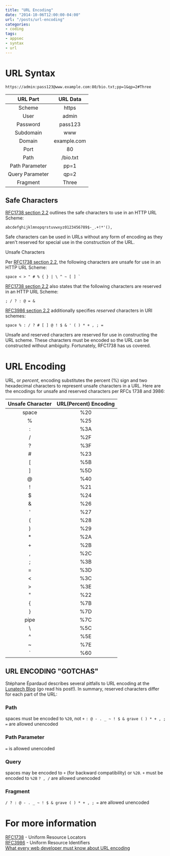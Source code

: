 ```yaml
---
title: "URL Encoding"
date: "2014-10-06T12:00:00-04:00"
url: "/posts/url-encoding"
categories:
- coding
tags:
- appsec
- syntax
- url
---
```


# URL Syntax

`https://admin:pass123@www.example.com:80/bio.txt;pp=1&qp=2#Three`

| URL Part | URL Data |
|:--------:|:--------:|
| Scheme   | https    |
| User     | admin    |
| Password | pass123  |
| Subdomain| www      |
| Domain   | example.com |
| Port | 80 |
| Path | /bio.txt |
| Path Parameter |  pp=1 |
| Query Parameter| qp=2 |
| Fragment | Three |

## Safe Characters

[RFC1738 section 2.2][RFC1738] outlines the safe characters to use in an HTTP
URL Scheme:

`abcdefghijklmnopqrstuvwxyz0123456789$-_.+!*'(),`

Safe characters can be used in URLs without any form of encoding as they aren't
reserved for special use in the construction of the URL.

Unsafe Characters

Per [RFC1738 section 2.2][RFC1738], the following characters are unsafe for use
in an HTTP URL Scheme:

```
space < > " # % { } | \ ^ ~ [ ] `
```

[RFC1738 section 2.2][RFC1738] also states that the following characters are
reserved in an HTTP URL Scheme:

```
; / ? : @ = &
```

[RFC3986 section 2.2][RFC3986] additionally specifies _reserved_ characters in
URI schemes:

```
space % : / ? # [ ] @ ! $ & ' ( ) * + , ; =
```

Unsafe and reserved characters are reserved for use in constructing the URL
scheme. These characters must be encoded so the URL can be constructed without
ambiguity. Fortunately, RFC1738 has us covered.

# URL Encoding

URL, or _percent_, encoding substitutes the percent (%) sign and two hexadecimal
characters to represent unsafe characters in a URL. Here are the encodings for
unsafe and reserved characters per RFCs 1738 and 3986:

| Unsafe Character | URL(Percent) Encoding |
|:-:|:-:|
| space | %20 |
| % | %25 |
| : | %3A |
| / | %2F |
| ? | %3F |
| # | %23 |
| [ | %5B |
| ] | %5D |
| @ | %40 |
| ! | %21 |
| $ | %24 |
| & | %26 |
| ' | %27 |
| ( | %28 |
| ) | %29 |
| * | %2A |
| + | %2B |
| , | %2C |
| ; | %3B |
| = | %3D |
| < | %3C |
| > | %3E |
| " | %22 |
| { | %7B |
| } | %7D |
| pipe |  %7C |
| \ | %5C |
| ^ | %5E |
| ~ | %7E |
| ` | %60 |

## URL ENCODING "GOTCHAS"

Stéphane Épardaud describes several pitfalls to URL encoding at the [Lunatech
Blog][Lunatech] (go read his post!). In summary, reserved characters differ for
each part of the URL:

### Path

spaces must be encoded to `%20`, not `+` `: @ - . _ ~ ! $ & grave ( ) * + , ; =`
are allowed unencoded

### Path Parameter

`=` is allowed unencoded

### Query

spaces may be encoded to `+` (for backward compatibility) or `%20`. `+` must be
encoded to `%2B` `? , /` are allowed unencoded

### Fragment

`/ ? : @ - . _ ~ ! $ & grave ( ) * + , ; =` are allowed unencoded

# For more information

[RFC1738][RFC1738] - Uniform Resource Locators  
[RFC3986][RFC3986] - Uniform Resource Identifiers  
[What every web developer must know about URL encoding][Lunatech]  

[RFC1738]: http://tools.ietf.org/html/rfc1738#section-2.2
[RFC3986]: http://tools.ietf.org/html/rfc3986#section-2.2
[Lunatech]: http://blog.lunatech.com/2009/02/03/what-every-web-developer-must-know-about-url-encoding
